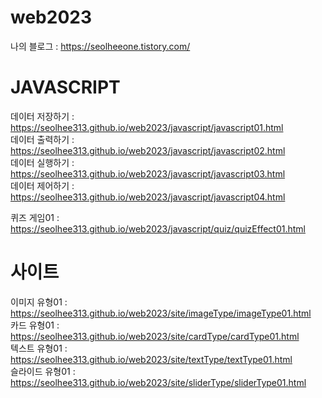 # web2023

나의 블로그 : https://seolheeone.tistory.com/

# JAVASCRIPT
데이터 저장하기 : https://seolhee313.github.io/web2023/javascript/javascript01.html   
데이터 출력하기 : https://seolhee313.github.io/web2023/javascript/javascript02.html   
데이터 실행하기 : https://seolhee313.github.io/web2023/javascript/javascript03.html   
데이터 제어하기 : https://seolhee313.github.io/web2023/javascript/javascript04.html   

 퀴즈 게임01 : https://seolhee313.github.io/web2023/javascript/quiz/quizEffect01.html   

# 사이트
이미지 유형01 : https://seolhee313.github.io/web2023/site/imageType/imageType01.html   
카드 유형01 : https://seolhee313.github.io/web2023/site/cardType/cardType01.html   
텍스트 유형01 : https://seolhee313.github.io/web2023/site/textType/textType01.html   
슬라이드 유형01 : https://seolhee313.github.io/web2023/site/sliderType/sliderType01.html   
